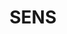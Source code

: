 ---
title: "SENS"
description: "SENS"
layout: shop
keywords:
  - 美食競賽
  - 台灣美食
  - 美食精選
datePublished: "2025-06-30"
dateModified: "2025-07-05"
city: "台北市"
district: "松山區"
address: "台北市松山區民生東路三段127巷12號"
phone: "0227186388"
geo: "25.058867146767504, 121.54737325080312"
google_map: "https://maps.app.goo.gl/ReDet4HDQGdy7TgA6"
footinder: "https://footinder.com.tw/%E5%8F%B0%E5%8C%97%E5%B8%82%E6%9D%BE%E5%B1%B1%E5%8D%80/47921/"
official: "https://www.senstw.com/tw"
award:
  - name: "500盤"
    year: "2024"
    entries:
      - dishes:
          - "熟成乳鴿/鴨肝"

---